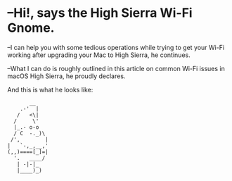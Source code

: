 # –Hi!, says the High Sierra Wi-Fi Gnome.

–I can help you with some tedious operations while trying to get your Wi-Fi working after upgrading your Mac to High Sierra, he continues.

–What I can do is roughly outlined in this article on common Wi-Fi issues in macOS High Sierra, he proudly declares.

And this is what he looks like:
```
       __
    .-'  |
   /   <\|
  /     \'
  |_.- o-o
  / C  -._)\
 /',        |
|   `-,_,__,'
(,,)====[_]=|
  '.   ____/
   | -|-|_
   |____)_)
```
